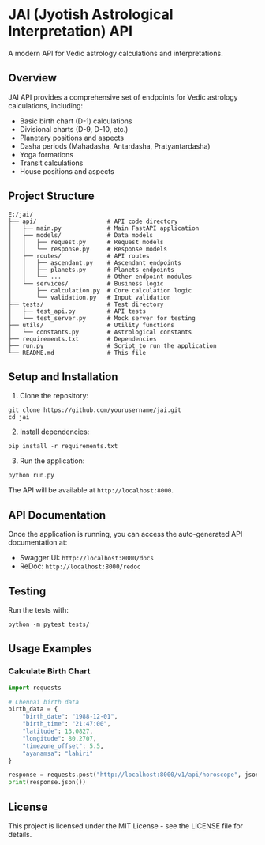 # JAI (Jyotish Astrological Interpretation) API

A modern API for Vedic astrology calculations and interpretations.

## Overview

JAI API provides a comprehensive set of endpoints for Vedic astrology calculations, including:

- Basic birth chart (D-1) calculations
- Divisional charts (D-9, D-10, etc.)
- Planetary positions and aspects
- Dasha periods (Mahadasha, Antardasha, Pratyantardasha)
- Yoga formations
- Transit calculations
- House positions and aspects

## Project Structure

```
E:/jai/
├── api/                    # API code directory
│   ├── main.py             # Main FastAPI application
│   ├── models/             # Data models
│   │   ├── request.py      # Request models
│   │   └── response.py     # Response models
│   ├── routes/             # API routes
│   │   ├── ascendant.py    # Ascendant endpoints
│   │   ├── planets.py      # Planets endpoints 
│   │   └── ...             # Other endpoint modules
│   └── services/           # Business logic
│       ├── calculation.py  # Core calculation logic
│       └── validation.py   # Input validation
├── tests/                  # Test directory
│   ├── test_api.py         # API tests
│   └── test_server.py      # Mock server for testing
├── utils/                  # Utility functions
│   └── constants.py        # Astrological constants
├── requirements.txt        # Dependencies
├── run.py                  # Script to run the application
└── README.md               # This file
```

## Setup and Installation

1. Clone the repository:
```
git clone https://github.com/yourusername/jai.git
cd jai
```

2. Install dependencies:
```
pip install -r requirements.txt
```

3. Run the application:
```
python run.py
```

The API will be available at `http://localhost:8000`.

## API Documentation

Once the application is running, you can access the auto-generated API documentation at:
- Swagger UI: `http://localhost:8000/docs`
- ReDoc: `http://localhost:8000/redoc`

## Testing

Run the tests with:
```
python -m pytest tests/
```

## Usage Examples

### Calculate Birth Chart
```python
import requests

# Chennai birth data
birth_data = {
    "birth_date": "1988-12-01",
    "birth_time": "21:47:00",
    "latitude": 13.0827,
    "longitude": 80.2707,
    "timezone_offset": 5.5,
    "ayanamsa": "lahiri"
}

response = requests.post("http://localhost:8000/v1/api/horoscope", json=birth_data)
print(response.json())
```

## License

This project is licensed under the MIT License - see the LICENSE file for details. 